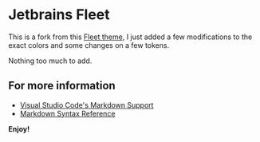 # Jetbrains Fleet

This is a fork from this [Fleet theme](https://marketplace.visualstudio.com/items?itemName=vulfpeck.jetbrains-fleet-theme), I just added a few modifications to the exact colors and some changes on a few tokens.

Nothing too much to add.

## For more information

* [Visual Studio Code's Markdown Support](http://code.visualstudio.com/docs/languages/markdown)
* [Markdown Syntax Reference](https://help.github.com/articles/markdown-basics/)

**Enjoy!**
